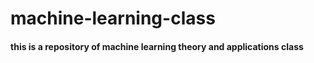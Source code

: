 # machine-learning-class

#### this is a repository of machine learning theory and applications class